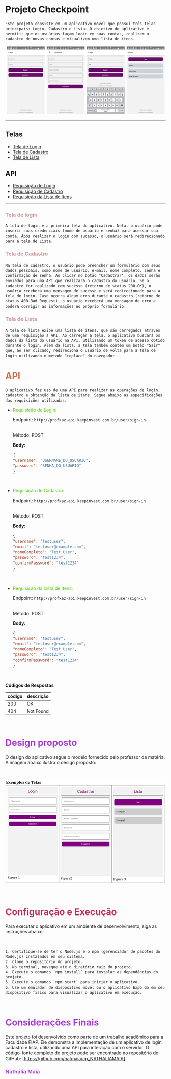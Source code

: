 # Projeto Checkpoint

    Este projeto consiste em um aplicativo móvel que possui três telas principais: Login, Cadastro e Lista. O objetivo do aplicativo é permitir que os usuários façam login em suas contas, realizem o cadastro de novas contas e visualizem uma lista de itens.

![Design do Aplicativo](./assets/ResultadoFinal.png)

---
## <span style="color: #grey;">Telas</span>

- [Tela de Login](#tela-de-login)
- [Tela de Cadastro](#tela-de-cadastro)
- [Tela de Lista](#tela-de-lista)

## <span style="color: #grey;">API</span>

- [Requisição de Login](#requisicao-de-login)
- [Requisição de Cadastro](#requisicao-de-cadastron)
- [Requisição da Lista de Itens](#requisicao-da-lista-de-itens)

---

### <span style="color: #D29DA0;">Tela de login</span>

    A tela de login é a primeira tela do aplicativo. Nela, o usuário pode inserir suas credenciais (nome de usuário e senha) para acessar sua conta. Após realizar o login com sucesso, o usuário será redirecionado para a tela de Lista.

### <span style="color: #D29DA0;">Tela de Cadastro</span>

    Na tela de cadastro, o usuário pode preencher um formulário com seus dados pessoais, como nome de usuário, e-mail, nome completo, senha e confirmação de senha. Ao clicar no botão "Cadastrar", os dados serão enviados para uma API que realizará o cadastro do usuário. Se o cadastro for realizado com sucesso (retorno de status 200-OK), o usuário receberá uma mensagem de sucesso e será redirecionado para a tela de login. Caso ocorra algum erro durante o cadastro (retorno de status 400-Bad Request), o usuário receberá uma mensagem de erro e poderá corrigir as informações no próprio formulário.

### <span style="color: #D29DA0;">Tela de Lista</span>

    A tela de lista exibe uma lista de itens, que são carregados através de uma requisição à API. Ao carregar a tela, o aplicativo buscará os dados da lista do usuário na API, utilizando um token de acesso obtido durante o login. Além da lista, a tela também contém um botão "Sair" que, ao ser clicado, redireciona o usuário de volta para a tela de login utilizando o método "replace" do navegador.


# <span style="color: #D1704A;">API</span>

    O aplicativo faz uso de uma API para realizar as operações de login, cadastro e obtenção da lista de itens. Segue abaixo as especificações das requisições utilizadas:

- <span style="color: #4BCC00;">Requisição de Login:</span>


    Endpoint: `http://profkaz-api.keepinvest.com.br/user/sign-in`

    <br/>
    Método: POST

    <br/>

    **Body:**
    ```json
    {
    "username": "USERNAME_DO_USUARIO",
    "password": "SENHA_DO_USUARIO"
    }
    ```
    <br/>

- <span style="color: #4BCC00;">Requisição de Cadastro:</span>

    Endpoint: `http://profkaz-api.keepinvest.com.br/user/sign-in`

    <br/>
    Método: POST

    <br/>

    **Body:**
    ```json
    {
    "username": "testuser",
    "email": "testuser@example.com",
    "nomeCompleto": "Test User",
    "password": "test1234",
    "confirmPassword": "test1234"
    }
    ```
    <br/>

- <span style="color: #4BCC00;">Requisição da Lista de Itens:</span>

    Endpoint: `http://profkaz-api.keepinvest.com.br/user/sign-in`

    <br/>
    Método: POST

    <br/>

    **Body:**
    ```json
    {
    "username": "testuser",
    "email": "testuser@example.com",
    "nomeCompleto": "Test User",
    "password": "test1234",
    "confirmPassword": "test1234"
    }
    ```
    <br/>

**Códigos de Respostas**

| código | descrição |
|-|-
| 200 | OK |
| 404 | Not Found |
<br/>

# <span style="color: #AB3ED7;">Design proposto</span>

O design do aplicativo segue o modelo fornecido pelo professor da matéria. A imagem abaixo ilustra o design proposto:

<br/>

![Design do Aplicativo](./assets/ExemplosTelas.png)

<br/>

# <span style="color: #CD2E5D;">Configuração e Execução</span>


Para executar o aplicativo em um ambiente de desenvolvimento, siga as instruções abaixo:

<br/>


    1. Certifique-se de ter o Node.js e o npm (gerenciador de pacotes do Node.js) instalados em seu sistema.
    2. Clone o repositório do projeto.
    3. No terminal, navegue até o diretório raiz do projeto.
    4. Execute o comando `npm install` para instalar as dependências do projeto.
    5. Execute o comando `npm start` para iniciar o aplicativo.
    6. Use um emulador de dispositivo móvel ou o aplicativo Expo Go em seu dispositivo físico para visualizar o aplicativo em execução.

<br/>

# <span style="color: #AB3ED7;">Considerações Finais</span>


Este projeto foi desenvolvido como parte de um trabalho acadêmico para a Faculdade FIAP. Ele demonstra a implementação de um aplicativo de login, cadastro e lista, utilizando uma API para interação com o servidor. O código-fonte completo do projeto pode ser encontrado no repositório do GitHub: [https://github.com/natmaia/cp_NATHALIAMAIA].


### <span style="color: #AB3ED7;">Nathália Maia</span>
